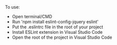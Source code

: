 To use:

- Open terminal/CMD
- Run 'npm install eslint-config-jquery eslint'
- Put the .eslintrc file in the root of your project
- Install ESLint extension in Visual Studio Code
- Open the root of the project in Visual Studio Code

